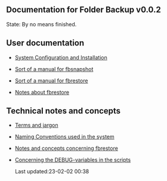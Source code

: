 Documentation for Folder Backup  v0.0.2
---------------------------------------

State: By no means finished.

## User documentation

* [System  Configuration and Installation](https://github.com/McUsr/FB/blob/main/Docs/User/SystemInstallation.md)

* [Sort of a manual for fbsnapshot](https://github.com/McUsr/FB/blob/main/Docs/User/fbsnapshot-manual.md)

* [Sort of a manual for fbrestore](https://github.com/McUsr/FB/blob/main/Docs/User/fbrestore-manual.md)

* [Notes about fbrestore](https://github.com/McUsr/FB/blob/main/Docs/User/fbrestore.md)
	
## Technical notes and concepts

* [Terms and jargon
](https://github.com/McUsr/FB/blob/main/Docs/technical/termsandjargon.md)

* [Naming Conventions used in the
	system](https://github.com/McUsr/FB/blob/main/Docs/technical/namingconventions.md)

* [Notes and concepts concerning
	fbrestore](https://github.com/McUsr/FB/blob/main/Docs/technical/fbrestore-tech.md)

* [Concerning the DEBUG-variables in the scripts](https://github.com/McUsr/FB/blob/main/Docs/technical/DEBUG-variables.md)


  Last updated:23-02-02 00:38
